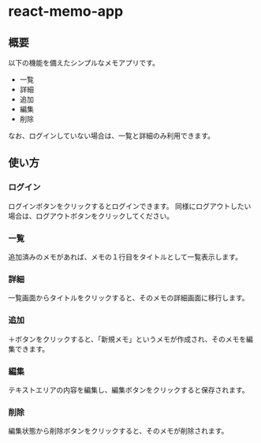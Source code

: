 # react-memo-app

## 概要

以下の機能を備えたシンプルなメモアプリです。

- 一覧
- 詳細
- 追加
- 編集
- 削除

なお、ログインしていない場合は、一覧と詳細のみ利用できます。

## 使い方

### ログイン

ログインボタンをクリックするとログインできます。
同様にログアウトしたい場合は、ログアウトボタンをクリックしてください。

### 一覧

追加済みのメモがあれば、メモの１行目をタイトルとして一覧表示します。

### 詳細

一覧画面からタイトルをクリックすると、そのメモの詳細画面に移行します。

### 追加

＋ボタンをクリックすると、「新規メモ」というメモが作成され、そのメモを編集できます。

### 編集

テキストエリアの内容を編集し、編集ボタンをクリックすると保存されます。

### 削除

編集状態から削除ボタンをクリックすると、そのメモが削除されます。

